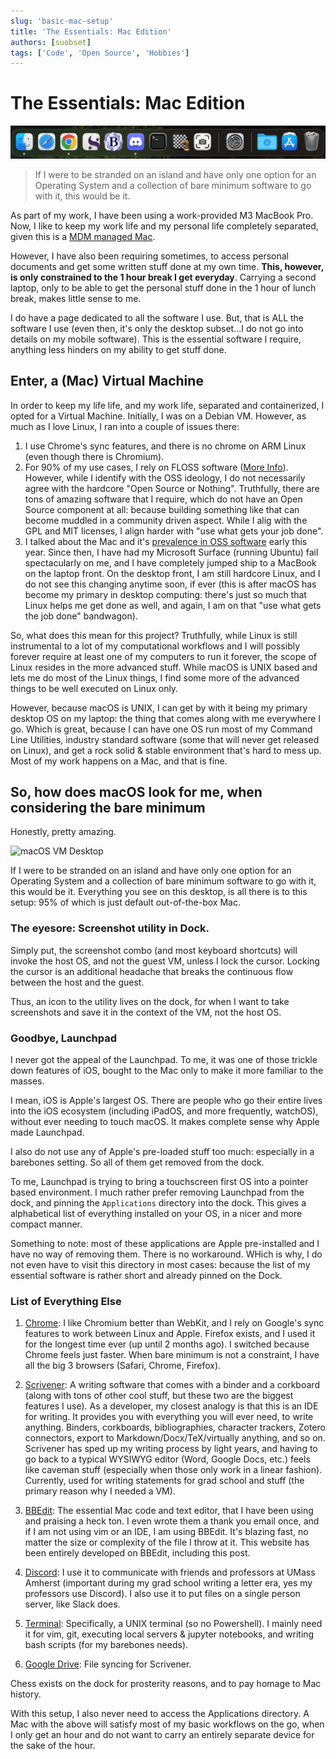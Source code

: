 ```yaml
---
slug: 'basic-mac-setup'
title: 'The Essentials: Mac Edition'
authors: [suobset]
tags: ['Code', 'Open Source', 'Hobbies']
---
```


# The Essentials: Mac Edition

![Bare Minimum Dock](./0.png)

> If I were to be stranded on an island and have only one option for an Operating System and a collection of bare minimum software to go with it, this would be it.

<!-- truncate -->

As part of my work, I have been using a work-provided M3 MacBook Pro. Now, I like to keep my work life and my personal life completely separated, given this is a [MDM managed Mac](https://support.apple.com/guide/deployment/welcome/web).

However, I have also been requiring sometimes, to access personal documents and get some written stuff done at my own time. **This, however, is only constrained to the 1 hour break I get everyday**. Carrying a second laptop, only to be able to get the personal stuff done in the 1 hour of lunch break, makes little sense to me. 

I do have a page dedicated to all the software I use. But, that is ALL the software I use (even then, it's only the desktop subset...I do not go into details on my mobile software). This is the essential software I require, anything less hinders on my ability to get stuff done.

## Enter, a (Mac) Virtual Machine

In order to keep my life life, and my work life, separated and containerized, I opted for a Virtual Machine. Initially, I was on a Debian VM. However, as much as I love Linux, I ran into a couple of issues there:

1. I use Chrome's sync features, and there is no chrome on ARM Linux (even though there is Chromium).
2. For 90% of my use cases, I rely on FLOSS software ([More Info](/disclaimer_fsf)). However, while I identify with the OSS ideology, I do not necessarily agree with the hardcore "Open Source or Nothing". Truthfully, there are tons of amazing software that I require, which do not have an Open Source component at all: because building something like that can become muddled in a community driven aspect. While I alig with the GPL and MIT licenses, I align harder with "use what gets your job done". 
3. I talked about the Mac and it's [prevalence in OSS software](/blog/on-macos-and-libre-software) early this year. Since then, I have had my Microsoft Surface (running Ubuntu) fail spectacularly on me, and I have completely jumped ship to a MacBook on the laptop front. On the desktop front, I am still hardcore Linux, and I do not see this changing anytime soon, if ever (this is after macOS has become my primary in desktop computing: there's just so much that Linux helps me get done as well, and again, I am on that "use what gets the job done" bandwagon).

So, what does this mean for this project? Truthfully, while Linux is still instrumental to a lot of my computational workflows and I will possibly forever require at least one of my computers to run it forever, the scope of Linux resides in the more advanced stuff. While macOS is UNIX based and lets me do most of the Linux things, I find some more of the advanced things to be well executed on Linux only.

However, because macOS is UNIX, I can get by with it being my primary desktop OS on my laptop: the thing that comes along with me everywhere I go. Which is great, because I can have one OS run most of my Command Line Utilities, industry standard software (some that will never get released on Linux), and get a rock solid & stable environment that's hard to mess up. Most of my work happens on a Mac, and that is fine.

## So, how does macOS look for me, when considering the bare minimum

Honestly, pretty amazing.

![macOS VM Desktop](./1.png)

If I were to be stranded on an island and have only one option for an Operating System and a collection of bare minimum software to go with it, this would be it. Everything you see on this desktop, is all there is to this setup: 95% of which is just default out-of-the-box Mac.

### The eyesore: Screenshot utility in Dock.

Simply put, the screenshot combo (and most keyboard shortcuts) will invoke the host OS, and not the guest VM, unless I lock the cursor. Locking the cursor is an additional headache that breaks the continuous flow between the host and the guest.

Thus, an icon to the utility lives on the dock, for when I want to take screenshots and save it in the context of the VM, not the host OS.

### Goodbye, Launchpad

I never got the appeal of the Launchpad. To me, it was one of those trickle down features of iOS, bought to the Mac only to make it more familiar to the masses.

I mean, iOS is Apple's largest OS. There are people who go their entire lives into the iOS ecosystem (including iPadOS, and more frequently, watchOS), without ever needing to touch macOS. It makes complete sense why Apple made Launchpad.

I also do not use any of Apple's pre-loaded stuff too much: especially in a barebones setting. So all of them get removed from the dock.

To me, Launchpad is trying to bring a touchscreen first OS into a pointer based environment. I much rather prefer removing Launchpad from the dock, and pinning the ```Applications``` directory into the dock. This gives a alphabetical list of everything installed on your OS, in a nicer and more compact manner.



Something to note: most of these applications are Apple pre-installed and I have no way of removing them. There is no workaround. WHich is why, I do not even have to visit this directory in most cases: because the list of my essential software is rather short and already pinned on the Dock.

### List of Everything Else

1. [Chrome](https://www.google.com/chrome/): I like Chromium better than WebKit, and I rely on Google's sync features to work between Linux and Apple. Firefox exists, and I used it for the longest time ever (up until 2 months ago). I switched because Chrome feels just faster. When bare minimum is not a constraint, I have all the big 3 browsers (Safari, Chrome, Firefox).

2. [Scrivener](https://www.literatureandlatte.com/scrivener/overview): A writing software that comes with a binder and a corkboard (along with tons of other cool stuff, but these two are the biggest features I use). As a developer, my closest analogy is that this is an IDE for writing. It provides you with everything you will ever need, to write anything. Binders, corkboards, bibliographies, character trackers, Zotero connectors, export to Markdown/Docx/TeX/virtually anything, and so on. Scrivener has sped up my writing process by light years, and having to go back to a typical WYSIWYG editor (Word, Google Docs, etc.) feels like caveman stuff (especially when those only work in a linear fashion). Currently, used for writing statements for grad school and stuff (the primary reason why I needed a VM).

3. [BBEdit](https://www.barebones.com/products/bbedit/): The essential Mac code and text editor, that I have been using and praising a heck ton. I even wrote them a thank you email once, and if I am not using vim or an IDE, I am using BBEdit. It's blazing fast, no matter the size or complexity of the file I throw at it. This website has been entirely developed on BBEdit, including this post.

4. [Discord](https://discord.com): I use it to communicate with friends and professors at UMass Amherst (important during my grad school writing a letter era, yes my professors use Discord). I also use it to put files on a single person server, like Slack does.

5. [Terminal](https://support.apple.com/guide/terminal/welcome/mac): Specifically, a UNIX terminal (so no Powershell). I mainly need it for vim, git, executing local servers & jupyter notebooks, and writing bash scripts (for my barebones needs). 

6. [Google Drive](https://drive.google.com): File syncing for Scrivener.

Chess exists on the dock for prosterity reasons, and to pay homage to Mac history.

With this setup, I also never need to access the Applications directory. A Mac with the above will satisfy most of my basic workflows on the go, when I only get an hour and do not want to carry an entirely separate device for the sake of the hour.